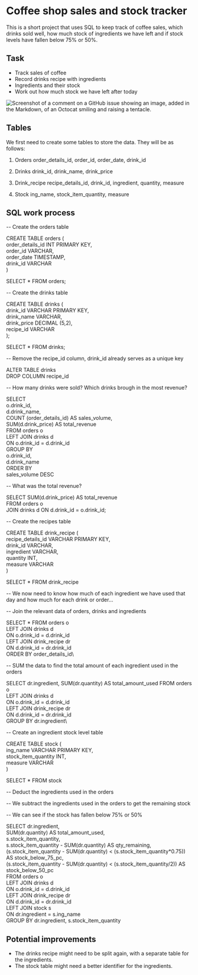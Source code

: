 # Coffee shop sales and stock tracker

This is a short project that uses SQL to keep track of coffee sales, which drinks sold well, how much stock of ingredients we have left and if stock levels have fallen below 75% or 50%.

## Task
- Track sales of coffee
- Record drinks recipe with ingredients
- Ingredients and their stock
- Work out how much stock we have left after today

![Screenshot of a comment on a GitHub issue showing an image, added in the Markdown, of an Octocat smiling and raising a tentacle.](../main/Screenshot%202025-09-25%20095439.jpg)

## Tables

We first need to create some tables to store the data.
They will be as follows:

1. Orders
	order_details_id, order_id, order_date, drink_id 

2. Drinks
	drink_id, drink_name, drink_price

3. Drink_recipe
	recipe_details_id, drink_id, ingredient, quantity, measure 

6. Stock
	ing_name, stock_item_quantity, measure

## SQL work process

-- Create the orders table

CREATE TABLE orders (\
	order_details_id INT PRIMARY KEY, \
	order_id VARCHAR, \
	order_date TIMESTAMP, \
	drink_id VARCHAR\
	)

SELECT * FROM orders;

-- Create the drinks table

CREATE TABLE drinks (\
	drink_id VARCHAR PRIMARY KEY,\
	drink_name VARCHAR,\
	drink_price DECIMAL (5,2),\
	recipe_id VARCHAR\
);

SELECT * FROM drinks;

-- Remove the recipe_id column, drink_id already serves as a unique key

ALTER TABLE drinks\
DROP COLUMN recipe_id

-- How many drinks were sold? Which drinks brough in the most revenue?

SELECT \
o.drink_id, \
d.drink_name, \
COUNT (order_details_id) AS sales_volume, \
SUM(d.drink_price) AS total_revenue\
FROM orders o\
LEFT JOIN drinks d \
ON o.drink_id = d.drink_id\
GROUP BY \
o.drink_id, \
d.drink_name\
ORDER BY \
sales_volume DESC

-- What was the total revenue?

SELECT SUM(d.drink_price) AS total_revenue\
FROM orders o\
JOIN drinks d ON d.drink_id = o.drink_id;

-- Create the recipes table

CREATE TABLE drink_recipe (\
	recipe_details_id VARCHAR PRIMARY KEY,\
	drink_id VARCHAR,\
	ingredient VARCHAR,\
	quantity INT,\
	measure VARCHAR\
)

SELECT * FROM drink_recipe

-- We now need to know how much of each ingredient we have used that day and how much for each drink or order...

-- Join the relevant data of orders, drinks and ingredients

SELECT * FROM orders o\
LEFT JOIN drinks d \
ON o.drink_id = d.drink_id\
LEFT JOIN drink_recipe dr \
ON d.drink_id = dr.drink_id\
ORDER BY order_details_id\

-- SUM the data to find the total amount of each ingredient used in the orders

SELECT dr.ingredient, SUM(dr.quantity) AS total_amount_used FROM orders o\
LEFT JOIN drinks d \
ON o.drink_id = d.drink_id\
LEFT JOIN drink_recipe dr \
ON d.drink_id = dr.drink_id\
GROUP BY dr.ingredient\

-- Create an ingredient stock level table

CREATE TABLE stock (\
	ing_name VARCHAR PRIMARY KEY,\
	stock_item_quantity INT,\
	measure VARCHAR\
)

SELECT * FROM stock

-- Deduct the ingredients used in the orders

-- We subtract the ingredients used in the orders to get the remaining stock

-- We can see if the stock has fallen below 75% or 50%

SELECT dr.ingredient,\
SUM(dr.quantity) AS total_amount_used,\
s.stock_item_quantity,\
s.stock_item_quantity - SUM(dr.quantity) AS qty_remaining,\
(s.stock_item_quantity - SUM(dr.quantity) < (s.stock_item_quantity*0.75)) AS stock_below_75_pc,\
(s.stock_item_quantity - SUM(dr.quantity) < (s.stock_item_quantity/2)) AS stock_below_50_pc\
FROM orders o\
LEFT JOIN drinks d \
ON o.drink_id = d.drink_id\
LEFT JOIN drink_recipe dr \
ON d.drink_id = dr.drink_id\
LEFT JOIN stock s\
ON dr.ingredient = s.ing_name\
GROUP BY dr.ingredient, s.stock_item_quantity

## Potential improvements 

- The drinks recipe might need to be split again, with a separate table for the ingredients.
- The stock table might need a better identifier for the ingredients. 
